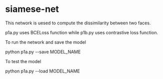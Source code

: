# siamese-net
This network is uesed to compute the dissimilarity between two faces.

p1a.py uses BCELoss function while p1b.py uses contrastive loss function.

To run the network and save the model

python p1a.py --save MODEL_NAME

To test the model

python p1a.py --load MODEL_NAME
